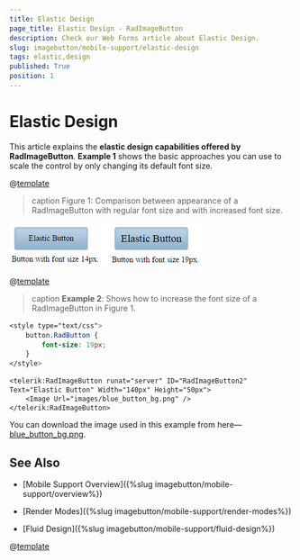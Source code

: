 ```yaml
---
title: Elastic Design
page_title: Elastic Design - RadImageButton
description: Check our Web Forms article about Elastic Design.
slug: imagebutton/mobile-support/elastic-design
tags: elastic,design
published: True
position: 1
---
```


# Elastic Design

This article explains the **elastic design capabilities offered by RadImageButton**. **Example 1** shows the basic approaches you can use to scale the control by only changing its default font size.

@[template](/_templates/common/render-mode.md#resp-design-desc "slug-el: no, slug-fl: imagebutton/mobile-support/fluid-design")

>caption Figure 1: Comparison between appearance of a RadImageButton with regular font size and with increased font size.

![imagebutton-elastic-design](images/imagebutton-elastic-design.png)

@[template](/_templates/common/font-size-notes.md#note-and-example "control: RadImageButton")

>caption **Example 2**: Shows how to increase the font size of a RadImageButton in Figure 1.

````CSS
<style type="text/css">
    button.RadButton {
        font-size: 19px;
    }
</style>
````

````ASP.NET
<telerik:RadImageButton runat="server" ID="RadImageButton2" Text="Elastic Button" Width="140px" Height="50px">
    <Image Url="images/blue_button_bg.png" />
</telerik:RadImageButton>
````

You can download the image used in this example from here—[blue_button_bg.png](images/blue_button_bg.png).

## See Also

 * [Mobile Support Overview]({%slug imagebutton/mobile-support/overview%})

 * [Render Modes]({%slug imagebutton/mobile-support/render-modes%})

 * [Fluid Design]({%slug imagebutton/mobile-support/fluid-design%})

@[template](/_templates/common/font-size-notes.md#related-resources)
